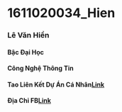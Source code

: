 # 1611020034_Hien
### Lê Văn Hiền
#### Bậc Đại Học
#### Công Nghệ Thông Tin
#### Tao Liên Kết Dự Án Cá Nhân[Link](https://github.com/levanhien123/1611020034_Hien)

#### Địa Chỉ FB[Link](https://www.facebook.com/profile.php?id=100010028322330)
